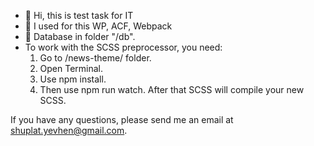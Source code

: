 - 👋 Hi, this is test task for IT
- 👀 I used for this WP, ACF, Webpack
- 🌱 Database in folder "/db".
-  To work with the SCSS preprocessor, you need:
    1. Go to /news-theme/ folder.
    2. Open Terminal.
    3. Use npm install.
    4. Then use npm run watch. After that SCSS will compile your new SCSS.

If you have any questions, please send me an email at shuplat.yevhen@gmail.com.